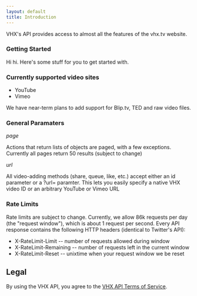 ```yaml
---
layout: default
title: Introduction
---
```


<p>VHX's API provides access to almost all the features of the vhx.tv website.</p>

###  Getting Started

Hi hi. Here's some stuff for you to get started with.

### Currently supported video sites

* YouTube
* Vimeo

We have near-term plans to add support for Blip.tv, TED and raw video files.

### General Paramaters

_page_

Actions that return lists of objects are paged, with a few exceptions. Currently all pages return 50 results (subject to change)

_url_

All video-adding methods (share, queue, like, etc.) accept either an id parameter or a ?url= paramter. This lets you easily specify a native VHX video ID or an arbitrary YouTube or Vimeo URL


### Rate Limits

Rate limits are subject to change. Currently, we allow 86k requests per day (the "request window"), which is about 1 request per second. Every API response contains the following HTTP headers (identical to Twitter's API):

- X-RateLimit-Limit -- number of requests allowed during window
- X-RateLimit-Remaining -- number of requests left in the current window
- X-RateLimit-Reset -- unixtime when your request window we be reset


## Legal

By using the VHX API, you agree to the [VHX API Terms of Service](/tos.html).
